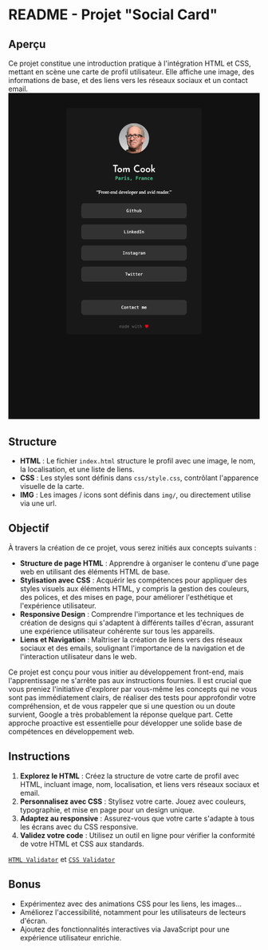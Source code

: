 # README - Projet "Social Card"

## Aperçu

Ce projet constitue une introduction pratique à l'intégration HTML et CSS, mettant en scène une carte de profil utilisateur. Elle affiche une image, des informations de base, et des liens vers les réseaux sociaux et un contact email.
![image](./preview_1.png)

## Structure

- **HTML** : Le fichier `index.html` structure le profil avec une image, le nom, la localisation, et une liste de liens.
- **CSS** : Les styles sont définis dans `css/style.css`, contrôlant l'apparence visuelle de la carte.
- **IMG** : Les images / icons sont définis dans `img/`, ou directement utilise via une url.

## Objectif

À travers la création de ce projet, vous serez initiés aux concepts suivants :

- **Structure de page HTML** : Apprendre à organiser le contenu d'une page web en utilisant des éléments HTML de base.
- **Stylisation avec CSS** : Acquérir les compétences pour appliquer des styles visuels aux éléments HTML, y compris la gestion des couleurs, des polices, et des mises en page, pour améliorer l'esthétique et l'expérience utilisateur.
- **Responsive Design** : Comprendre l'importance et les techniques de création de designs qui s'adaptent à différents tailles d'écran, assurant une expérience utilisateur cohérente sur tous les appareils.
- **Liens et Navigation** : Maîtriser la création de liens vers des réseaux sociaux et des emails, soulignant l'importance de la navigation et de l'interaction utilisateur dans le web.

Ce projet est conçu pour vous initier au développement front-end, mais l'apprentissage ne s'arrête pas aux instructions fournies. Il est crucial que vous preniez l'initiative d'explorer par vous-même les concepts qui ne vous sont pas immédiatement clairs, de réaliser des tests pour approfondir votre compréhension, et de vous rappeler que si une question ou un doute survient, Google a très probablement la réponse quelque part. Cette approche proactive est essentielle pour développer une solide base de compétences en développement web.

## Instructions

1. **Explorez le HTML** : Créez la structure de votre carte de profil avec HTML, incluant image, nom, localisation, et liens vers réseaux sociaux et email.
2. **Personnalisez avec CSS** : Stylisez votre carte. Jouez avec couleurs, typographie, et mise en page pour un design unique.
3. **Adaptez au responsive** : Assurez-vous que votre carte s'adapte à tous les écrans avec du CSS responsive.
4. **Validez votre code** : Utilisez un outil en ligne pour vérifier la conformité de votre HTML et CSS aux standards.

[`HTML Validator`](https://validator.w3.org/) et [`CSS Validator`](https://jigsaw.w3.org/css-validator/)

## Bonus

- Expérimentez avec des animations CSS pour les liens, les images...
- Améliorez l'accessibilité, notamment pour les utilisateurs de lecteurs d'écran.
- Ajoutez des fonctionnalités interactives via JavaScript pour une expérience utilisateur enrichie.
